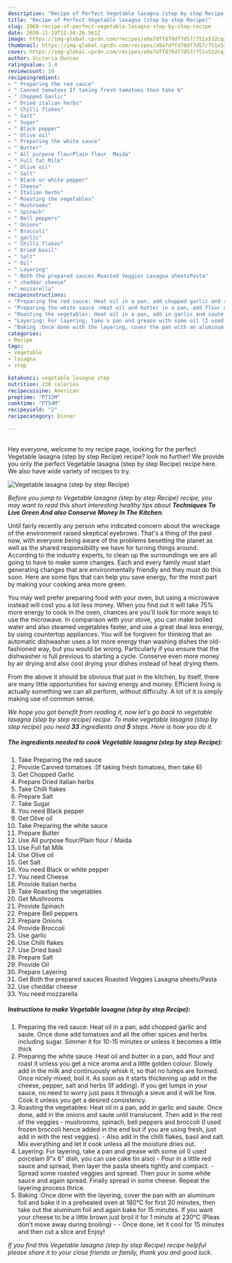 ```yaml
---
description: "Recipe of Perfect Vegetable lasagna (step by step Recipe)"
title: "Recipe of Perfect Vegetable lasagna (step by step Recipe)"
slug: 2069-recipe-of-perfect-vegetable-lasagna-step-by-step-recipe
date: 2020-11-19T12:34:26.561Z
image: https://img-global.cpcdn.com/recipes/a9a7dffd70df7d57/751x532cq70/vegetable-lasagna-step-by-step-recipe-recipe-main-photo.jpg
thumbnail: https://img-global.cpcdn.com/recipes/a9a7dffd70df7d57/751x532cq70/vegetable-lasagna-step-by-step-recipe-recipe-main-photo.jpg
cover: https://img-global.cpcdn.com/recipes/a9a7dffd70df7d57/751x532cq70/vegetable-lasagna-step-by-step-recipe-recipe-main-photo.jpg
author: Victoria Duncan
ratingvalue: 3.4
reviewcount: 10
recipeingredient:
- " Preparing the red sauce"
- " Canned tomatoes If taking fresh tomatoes then take 6"
- " Chopped Garlic"
- " Dried italian herbs"
- " Chilli flakes"
- " Salt"
- " Sugar"
- " Black pepper"
- " Olive oil"
- " Preparing the white sauce"
- " Butter"
- " All purpose flourPlain flour  Maida"
- " Full fat Milk"
- " Olive oil"
- " Salt"
- " Black or white pepper"
- " Cheese"
- " Italian herbs"
- " Roasting the vegetables"
- " Mushrooms"
- " Spinach"
- " Bell peppers"
- " Onions"
- " Broccoli"
- " garlic"
- " Chilli flakes"
- " Dried basil"
- " Salt"
- " Oil"
- " Layering"
- " Both the prepared sauces Roasted Veggies Lasagna sheetsPasta"
- " cheddar cheese"
- " mozzarella"
recipeinstructions:
- "Preparing the red sauce: Heat oil in a pan, add chopped garlic and saute. Once done add tomatoes and all the other spices and herbs including sugar. Simmer it for 10-15 minutes or unless it becomes a little thick"
- "Preparing the white sauce :Heat oil and butter in a pan, add flour and roast it unless you get a nice aroma and a little golden colour. Slowly add in the milk and continuously whisk it, so that no lumps are formed. Once nicely mixed, boil it. As soon as it starts thickening up add in the cheese, pepper, salt and herbs (If adding). If you get lumps in your sauce, no need to worry just pass it through a sieve and it will be fine. Cook it unless you get a desired consistency."
- "Roasting the vegetables: Heat oil in a pan, add in garlic and saute. Once done, add in the onions and saute until translucent. Then add in the rest of the veggies - mushrooms, spinach, bell peppers and broccoli (I used frozen broccoli hence added in the end but if you are using fresh, just add in with the rest veggies). Also add in the chilli flakes, basil and salt. Mix everything and let it cook unless all the moisture dries out."
- "Layering: For layering, take a pan and grease with some oil (I used porcelain 9&#34;x 6&#34; dish, you can use cake tin also) Pour in a little red sauce and spread, then layer the pasta sheets tightly and compact.  Spread some roasted veggies and spread. Then pour in some white sauce and again spread. Finally spread in some cheese. Repeat the layering process thrice."
- "Baking :Once done with the layering, cover the pan with an aluminum foil and bake it in a preheated oven at 180°C for first 20 minutes, then take out the aluminum foil and again bake for 15 minutes. If you want your cheese to be a little brown just broil it for 1 minute at 230°C (Pleas don&#39;t move away during broiling)  Once done, let it cool for 15 minutes and then cut a slice and Enjoy!"
categories:
- Recipe
tags:
- vegetable
- lasagna
- step

katakunci: vegetable lasagna step 
nutrition: 230 calories
recipecuisine: American
preptime: "PT32M"
cooktime: "PT54M"
recipeyield: "2"
recipecategory: Dinner

---
```

<br>
Hey everyone, welcome to my recipe page, looking for the perfect Vegetable lasagna (step by step Recipe) recipe? look no further! We provide you only the perfect Vegetable lasagna (step by step Recipe) recipe here. We also have wide variety of recipes to try.
<br>


![Vegetable lasagna (step by step Recipe)](https://img-global.cpcdn.com/recipes/a9a7dffd70df7d57/751x532cq70/vegetable-lasagna-step-by-step-recipe-recipe-main-photo.jpg)

<i>Before you jump to Vegetable lasagna (step by step Recipe) recipe, you may want to read this short interesting healthy tips about 
<strong>Techniques To Live Green And also Conserve Money In The Kitchen</strong>.</i>
</br>

Until fairly recently any person who indicated concern about the wreckage of the environment raised skeptical eyebrows. That's a thing of the past now, with everyone being aware of the problems besetting the planet as well as the shared responsibility we have for turning things around. According to the industry experts, to clean up the surroundings we are all going to have to make some changes. Each and every family must start generating changes that are environmentally friendly and they must do this soon. Here are some tips that can help you save energy, for the most part by making your cooking area more green.

You may well prefer preparing food with your oven, but using a microwave instead will cost you a lot less money. When you find out it will take 75% more energy to cook in the oven, chances are you'll look for more ways to use the microwave. In comparison with your stove, you can make boiled water and also steamed vegetables faster, and use a great deal less energy, by using countertop appliances. You will be forgiven for thinking that an automatic dishwasher uses a lot more energy than washing dishes the old-fashioned way, but you would be wrong. Particularly if you ensure that the dishwasher is full previous to starting a cycle. Conserve even more money by air drying and also cool drying your dishes instead of heat drying them.

From the above it should be obvious that just in the kitchen, by itself, there are many little opportunities for saving energy and money. Efficient living is actually something we can all perform, without difficulty. A lot of it is simply making use of common sense.


<i>We hope you got benefit from reading it, now let's go back to vegetable lasagna (step by step recipe) recipe. To make vegetable lasagna (step by step recipe) you need <strong>33</strong> ingredients and <strong>5</strong> steps. Here is how you do it.
</i>

##### The ingredients needed to cook Vegetable lasagna (step by step Recipe):

1. Take  Preparing the red sauce
1. Provide  Canned tomatoes :(If taking fresh tomatoes, then take 6)
1. Get  Chopped Garlic
1. Prepare  Dried italian herbs
1. Take  Chilli flakes
1. Prepare  Salt
1. Take  Sugar
1. You need  Black pepper
1. Get  Olive oil
1. Take  Preparing the white sauce
1. Prepare  Butter
1. Use  All purpose flour/Plain flour / Maida
1. Use  Full fat Milk
1. Use  Olive oil
1. Get  Salt
1. You need  Black or white pepper
1. You need  Cheese
1. Provide  Italian herbs
1. Take  Roasting the vegetables
1. Get  Mushrooms
1. Provide  Spinach
1. Prepare  Bell peppers
1. Prepare  Onions
1. Provide  Broccoli
1. Use  garlic
1. Use  Chilli flakes
1. Use  Dried basil
1. Prepare  Salt
1. Provide  Oil
1. Prepare  Layering
1. Get  Both the prepared sauces Roasted Veggies Lasagna sheets/Pasta
1. Use  cheddar cheese
1. You need  mozzarella


##### Instructions to make Vegetable lasagna (step by step Recipe):

1. Preparing the red sauce: Heat oil in a pan, add chopped garlic and saute. Once done add tomatoes and all the other spices and herbs including sugar. Simmer it for 10-15 minutes or unless it becomes a little thick
1. Preparing the white sauce :Heat oil and butter in a pan, add flour and roast it unless you get a nice aroma and a little golden colour. Slowly add in the milk and continuously whisk it, so that no lumps are formed. Once nicely mixed, boil it. As soon as it starts thickening up add in the cheese, pepper, salt and herbs (If adding). If you get lumps in your sauce, no need to worry just pass it through a sieve and it will be fine. Cook it unless you get a desired consistency.
1. Roasting the vegetables: Heat oil in a pan, add in garlic and saute. Once done, add in the onions and saute until translucent. Then add in the rest of the veggies - mushrooms, spinach, bell peppers and broccoli (I used frozen broccoli hence added in the end but if you are using fresh, just add in with the rest veggies). - Also add in the chilli flakes, basil and salt. Mix everything and let it cook unless all the moisture dries out.
1. Layering: For layering, take a pan and grease with some oil (I used porcelain 9&#34;x 6&#34; dish, you can use cake tin also) - Pour in a little red sauce and spread, then layer the pasta sheets tightly and compact.  - Spread some roasted veggies and spread. Then pour in some white sauce and again spread. Finally spread in some cheese. Repeat the layering process thrice.
1. Baking :Once done with the layering, cover the pan with an aluminum foil and bake it in a preheated oven at 180°C for first 20 minutes, then take out the aluminum foil and again bake for 15 minutes. If you want your cheese to be a little brown just broil it for 1 minute at 230°C (Pleas don&#39;t move away during broiling) -  - Once done, let it cool for 15 minutes and then cut a slice and Enjoy!


<i>If you find this Vegetable lasagna (step by step Recipe) recipe helpful please share it to your close friends or family, thank you and good luck.</i>
